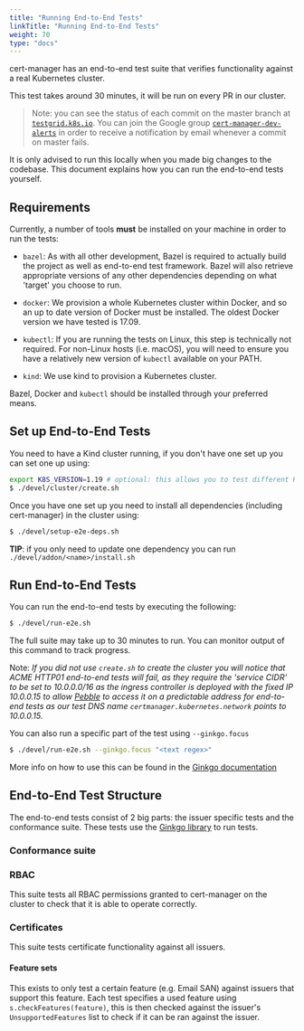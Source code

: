 ```yaml
---
title: "Running End-to-End Tests"
linkTitle: "Running End-to-End Tests"
weight: 70
type: "docs"
---
```


cert-manager has an end-to-end test suite that verifies functionality against a
real Kubernetes cluster.

This test takes around 30 minutes, it will be run on every PR in our cluster.

> Note: you can see the status of each commit on the master branch at
> [`testgrid.k8s.io`](https://testgrid.k8s.io/jetstack-cert-manager-master).
> You can join the Google group
> [`cert-manager-dev-alerts`](https://groups.google.com/g/cert-manager-dev-alerts)
> in order to receive a notification by email whenever a commit on master
> fails.

It is only advised to run this locally when you made big changes to the
codebase. This document explains how you can run the end-to-end tests yourself.

## Requirements

Currently, a number of tools **must** be installed on your machine in order to
run the tests:

- `bazel`: As with all other development, Bazel is required to actually build
  the project as well as end-to-end test framework. Bazel will also retrieve
  appropriate versions of any other dependencies depending on what 'target' you
  choose to run.

- `docker`: We provision a whole Kubernetes cluster within Docker, and so an up
  to date version of Docker must be installed. The oldest Docker version we have
  tested is 17.09.

- `kubectl`:  If you are running the tests on Linux, this step is technically
  not required. For non-Linux hosts (i.e. macOS), you will need to ensure you have
  a relatively new version of `kubectl` available on your PATH.

- `kind`: We use kind to provision a Kubernetes cluster.


Bazel, Docker and `kubectl` should be installed through your preferred means.

## Set up End-to-End Tests

You need to have a Kind cluster running, if you don't have one set up you can set one up using:
```bash
export K8S_VERSION=1.19 # optional: this allows you to test different Kubernetes versions
$ ./devel/cluster/create.sh
```

Once you have one set up you need to install all dependencies (including cert-manager) in the cluster using:

```bash
$ ./devel/setup-e2e-deps.sh
```

**TIP**: if you only need to update one dependency you can run `./devel/addon/<name>/install.sh` 

## Run End-to-End Tests

You can run the end-to-end tests by executing the following:

```bash
$ ./devel/run-e2e.sh
```

The full suite may take up to 30 minutes to run.
You can monitor output of this command to track progress.

Note: *If you did not use `create.sh` to create the cluster you will notice that ACME HTTP01 end-to-end tests will fail, as they require the 'service CIDR' to be set to 10.0.0.0/16 as the ingress controller is deployed with the fixed IP 10.0.0.15 to allow [Pebble](https://github.com/letsencrypt/pebble) to access it on a predictable address for end-to-end tests as our test DNS name `certmanager.kubernetes.network` points to 10.0.0.15.*

You can also run a specific part of the test using `--ginkgo.focus`
```bash
$ ./devel/run-e2e.sh --ginkgo.focus "<text regex>"
```
More info on how to use this can be found in the [Ginkgo documentation](https://onsi.github.io/ginkgo/#focused-specs)


## End-to-End Test Structure

The end-to-end tests consist of 2 big parts: the issuer specific tests and the conformance suite. These tests use the [Ginkgo library](https://onsi.github.io/ginkgo/#getting-ginkgo) to run tests.

### Conformance suite
### RBAC
This suite tests all RBAC permissions granted to cert-manager on the cluster to check that it is able to operate correctly.
### Certificates
This suite tests certificate functionality against all issuers.
#### Feature sets
This exists to only test a certain feature (e.g. Email SAN) against issuers that support this feature.
Each test specifies a used feature using `s.checkFeatures(feature)`, this is then checked against the issuer's `UnsupportedFeatures` list to check if it can be ran against the issuer.


